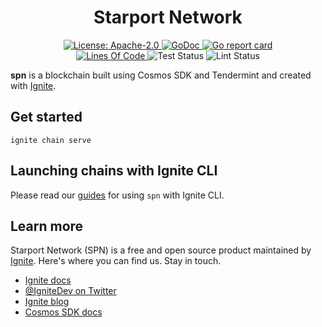 <div align="center">
  <h1> Starport Network </h1>
</div>

<div align="center">
  <a href="https://github.com/cosmos/cosmos-sdk/blob/main/LICENSE">
    <img alt="License: Apache-2.0" src="https://img.shields.io/github/license/cosmos/cosmos-sdk.svg" />
  </a>
  <a href="https://pkg.go.dev/github.com/tendermint/spn?tab=doc">
    <img alt="GoDoc" src="https://pkg.go.dev/badge/github.com/tendermint/spn.svg" />
  </a>
  <a href="https://goreportcard.com/report/github.com/tendermint/spn">
    <img alt="Go report card" src="https://goreportcard.com/badge/github.com/tendermint/spn" />
  </a>
<!--
  <a href="https://codecov.io/gh/tendermint/spn">
    <img alt="Code Coverage" src="https://codecov.io/gh/tendermint/spn/branch/develop/graph/badge.svg" />
  </a>
-->
</div>
<div align="center">
  <a href="https://github.com/tendermint/spn">
    <img alt="Lines Of Code" src="https://tokei.rs/b1/github/tendermint/spn" />
  </a>
    <img alt="Test Status" src="https://github.com/tendermint/spn/workflows/Test/badge.svg" />
    <img alt="Lint Status" src="https://github.com/tendermint/spn/workflows/Lint/badge.svg" />
</div>

**spn** is a blockchain built using Cosmos SDK and Tendermint and created with [Ignite](https://github.com/ignite/cli).

## Get started

```
ignite chain serve
```

## Launching chains with Ignite CLI

Please read our [guides](./docs/ignite_cli/readme.md) for using `spn` with Ignite CLI.

## Learn more

Starport Network (SPN) is a free and open source product maintained by [Ignite](https://ignite.com). Here's where you can find us. Stay in touch.

- [Ignite docs](https://docs.ignite.com/)
- [@IgniteDev on Twitter](https://twitter.com/ignite_dev)
- [Ignite blog](https://ignite.com/blog)
- [Cosmos SDK docs](https://docs.cosmos.network)
